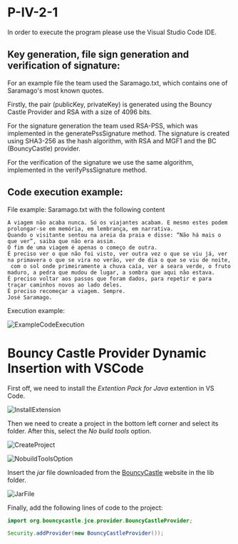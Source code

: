 # P-IV-2-1

In order to execute the program please use the Visual Studio Code IDE.

## Key generation, file sign generation and verification of signature:

For an example file the team used the Saramago.txt, which contains one of Saramago's most known quotes.

Firstly, the pair (publicKey, privateKey) is generated using the Bouncy Castle Provider and RSA with a size of 4096 bits.

For the signature generation the team used RSA-PSS, which was implemented in the generatePssSignature method. The signature is created using SHA3-256 as the hash algorithm, with RSA and MGF1 and the BC (BouncyCastle) provider.

For the verification of the signature we use the same algorithm, implemented in the verifyPssSignature method.


## Code execution example:

File example: Saramago.txt with the following content

```
A viagem não acaba nunca. Só os viajantes acabam. E mesmo estes podem prolongar-se em memória, em lembrança, em narrativa.
Quando o visitante sentou na areia da praia e disse: “Não há mais o que ver”, saiba que não era assim. 
O fim de uma viagem é apenas o começo de outra. 
É preciso ver o que não foi visto, ver outra vez o que se viu já, ver na primavera o que se vira no verão, ver de dia o que se viu de noite,
 com o sol onde primeiramente a chuva caía, ver a seara verde, o fruto maduro, a pedra que mudou de lugar, a sombra que aqui não estava. 
É preciso voltar aos passos que foram dados, para repetir e para traçar caminhos novos ao lado deles. 
É preciso recomeçar a viagem. Sempre.
José Saramago.
```

Execution example:

![ExampleCodeExecution](https://github.com/uminho-mei-engseg-21-22/Grupo3/blob/main/AP1/Ficha-4/P_VII_1_2/exampleCodeExecution.PNG)


# Bouncy Castle Provider Dynamic Insertion with VSCode

First off, we need to install the *Extention Pack for Java* extention in VS Code.

![InstallExtension](https://github.com/uminho-mei-engseg-21-22/Grupo3/blob/main/AP1/Ficha-4/P_VII_1_2/extentionInstall.png)

Then we need to create a project in the bottom left corner and select its folder. After this, select the *No build tools* option.

![CreateProject](https://github.com/uminho-mei-engseg-21-22/Grupo3/blob/main/AP1/Ficha-4/P_VII_1_2/createProject.png)

![NobuildToolsOption](https://github.com/uminho-mei-engseg-21-22/Grupo3/blob/main/AP1/Ficha-4/P_VII_1_2/noBuildToolsOption.png)

Insert the *jar* file downloaded from the [BouncyCastle](https://www.bouncycastle.org/latest_releases.html) website in the lib folder.

![JarFile](https://github.com/uminho-mei-engseg-21-22/Grupo3/blob/main/AP1/Ficha-4/P_VII_1_2/insertJarFile.PNG)

Finally, add the following lines of code to the project:

```java
import org.bouncycastle.jce.provider.BouncyCastleProvider;

Security.addProvider(new BouncyCastleProvider());
```

